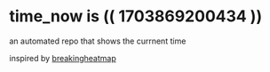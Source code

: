 # time_now is (( 1703869200434 ))

an automated repo that shows the currnent time

inspired by [breakingheatmap](https://github.com/breakingheatmap/breakingheatmap)